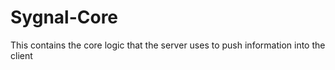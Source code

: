 # Sygnal-Core

This contains the core logic that the server uses to push information into the client
